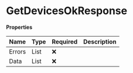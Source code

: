 # GetDevicesOkResponse

**Properties**

| Name   | Type            | Required | Description |
| :----- | :-------------- | :------- | :---------- |
| Errors | List<Error>     | ❌       |             |
| Data   | List<DeviceGet> | ❌       |             |

<!-- This file was generated by liblab | https://liblab.com/ -->
